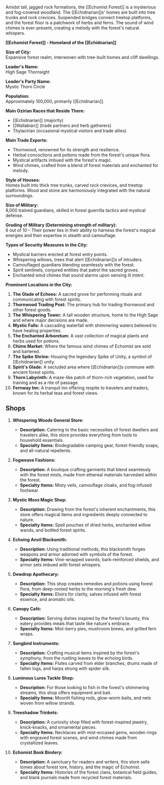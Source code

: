 Amidst tall, jagged rock formations, the [[Echomist Forest]] is a mysterious and fog-covered woodland. The [[Echidnarian]]s' homes are built into tree trunks and rock crevices. Suspended bridges connect treetop platforms, and the forest floor is a patchwork of herbs and ferns. The sound of wind chimes is ever-present, creating a melody with the forest's natural whispers.

**[[Echomist Forest]] - Homeland of the [[Echidnarian]]**

**Size of City:**  
Expansive forest realm, interwoven with tree-built homes and cliff dwellings.

**Leader's Name:**  
High Sage Thornsight

**Leader's Party Name:**  
Mystic Thorn Circle

**Population:**  
Approximately 100,000, primarily [[Echidnarian]].

**Main Ozirian Races that Reside There:**

- [[Echidnarian]] (majority)
- [[Wallabian]] (trade partners and herb gatherers)
- Thylacirian (occasional mystical visitors and trade allies)

**Main Trade Exports:**

- Thornwood, renowned for its strength and resilience.
- Herbal concoctions and potions made from the forest's unique flora.
- Mystical artifacts imbued with the forest's magic.
- Wind chimes, crafted from a blend of forest materials and enchanted for melody.

**Style of Houses:**  
Homes built into thick tree trunks, carved rock crevices, and treetop platforms. Wood and stone are harmoniously integrated with the natural surroundings.

**Size of Military:**  
8,000 trained guardians, skilled in forest guerrilla tactics and mystical defense.

**Grading of Military (Determining strength of military):**  
6 out of 10 – Their power lies in their ability to harness the forest's magical energies and their expertise in stealth and camouflage.

**Types of Security Measures in the City:**

- Mystical barriers erected at forest entry points.
- Whispering willows, trees that alert [[Echidnarian]]s of intruders.
- Camouflaged guardians blending seamlessly with the forest.
- Spirit sentinels, conjured entities that patrol the sacred groves.
- Enchanted wind chimes that sound alarms upon sensing ill intent.

**Prominent Locations in the City:**

1. **The Glade of Echoes:** A sacred grove for performing rituals and communicating with forest spirits.
2. **Thornwood Trading Post:** The primary hub for trading thornwood and other forest goods.
3. **The Whispering Tower:** A tall wooden structure, home to the High Sage and where major decisions are made.
4. **Mystic Falls:** A cascading waterfall with shimmering waters believed to have healing properties.
5. **The Enchanted Arboretum:** A vast collection of magical plants and herbs used for potions.
6. **Chime Market:** Where the famous wind chimes of Echomist are sold and bartered.
7. **The Spike Shrine:** Housing the legendary Spike of Unity, a symbol of [[Echidnarian]] unity.
8. **Spirit's Glade:** A secluded area where [[Echidnarian]]s commune with ancient forest spirits.
9. **Thorn Labyrinth:** A maze-like patch of thorn-rich vegetation, used for training and as a rite of passage.
10. **Fernway Inn:** A tranquil inn offering respite to travelers and traders, known for its herbal teas and forest views.

## Shops 

1. **Whispering Woods General Store:**
    
    - **Description:** Catering to the basic necessities of forest dwellers and travelers alike, this store provides everything from tools to household essentials.
    - **Specialty Items:** Biodegradable camping gear, forest-friendly soaps, and all-natural repellents.
      
2. **Fogweave Fashions:**
    
    - **Description:** A boutique crafting garments that blend seamlessly with the forest mists, made from ethereal materials harvested within the forest.
    - **Specialty Items:** Misty veils, camouflage cloaks, and fog-infused footwear.
      
3. **Mystic Moss Magic Shop:**
    
    - **Description:** Drawing from the forest's inherent enchantments, this store offers magical items and ingredients deeply connected to nature.
    - **Specialty Items:** Spell pouches of dried herbs, enchanted willow wands, and bottled forest spirits.
      
4. **Echoing Anvil Blacksmith:**
    
    - **Description:** Using traditional methods, this blacksmith forges weapons and armor adorned with symbols of the forest.
    - **Specialty Items:** Vine-wrapped swords, bark-reinforced shields, and armor sets imbued with forest whispers.
      
5. **Dewdrop Apothecary:**
    
    - **Description:** This shop creates remedies and potions using forest flora, from deep-rooted herbs to the morning's fresh dew.
    - **Specialty Items:** Elixirs for clarity, salves infused with forest essence, and aromatic oils.
      
6. **Canopy Café:**
    
    - **Description:** Serving dishes inspired by the forest's bounty, this eatery provides meals that taste like nature's embrace.
    - **Specialty Items:** Mist-berry pies, mushroom brews, and grilled fern wraps.
      
7. **Songbird Instruments:**
    
    - **Description:** Crafting musical items inspired by the forest's symphony, from the rustling leaves to the echoing birds.
    - **Specialty Items:** Flutes carved from elder branches, drums made of fallen logs, and harps strung with spider silk.
      
8. **Luminous Lures Tackle Shop:**
    
    - **Description:** For those looking to fish in the forest's shimmering streams, this shop offers equipment and bait.
    - **Specialty Items:** Moonlit fishing rods, glow-worm baits, and nets woven from willow strands.
      
9. **Treeshadow Trinkets:**
    
    - **Description:** A curiosity shop filled with forest-inspired jewelry, knick-knacks, and ornamental pieces.
    - **Specialty Items:** Necklaces with mist-encased gems, wooden rings with engraved forest scenes, and wind chimes made from crystallized leaves.
      
10. **Echomist Book Bindery:**
    
    - **Description:** A sanctuary for readers and writers, this store sells tomes about forest lore, history, and the magic of Echomist.
    - **Specialty Items:** Histories of the forest clans, botanical field guides, and blank journals made from recycled forest materials.

